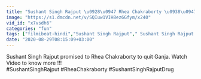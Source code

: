 ```yaml
---
title: "Sushant Singh Rajput \u0928\u0947 Rhea Chakraborty \u0938\u0947 \u0915\u093f\u092f\u093e \u0925\u093e \u0917\u093e\u0902\u091c\u093e \u091b\u094b\u0921\u093c\u0928\u0947 \u0915\u093e \u0935\u093e\u0926\u093e? FilmiBeat"
image: "https://s1.dmcdn.net/v/SQIuw1VIH8ez6Gfym/x240"
vid_id: "x7vsdh6"
categories: "fun"
tags: ["filmibeat-hindi","Sushant Singh Rajput"," Sushant Singh Rajput case"]
date: "2020-08-29T08:15:09+03:00"
---
```

Sushant Singh Rajput promised to Rhea Chakraborty to quit Ganja. Watch Video to know more !!!  <br>#SushantSinghRajput #RheaChakraborty #SushantSinghRajputDrug
